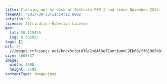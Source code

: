 ```yaml
---
title: Cleaning out my desk at Zentrale FFM I had since November 2013. :relaxed:+☹️
takenAt: '2017-06-30T11:14:12.000Z'
rotation: 0
license: Attribution-NoDerivs License
geo:
  lat: 50.125436
  lng: 8.705933
tags: []
url: >-
  //images.ctfassets.net/bncv3c2gt878/2sOAlDe7ZamtiwmnC9Ek60/ff81985b9f5c63036c567ee2c40724b7/cleaning-out-my-desk-at-zentrale-ffm-i-had-since-november-2013-_35240576470_o
size: 3665337
image:
  width: 4608
  height: 2592
contentType: image/jpeg
---
```


